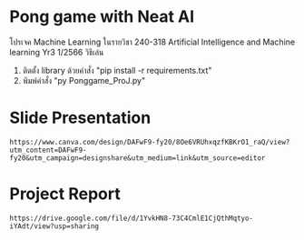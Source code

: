 # Pong game with Neat AI
โปรเจค Machine Learning ในรายวิชา 240-318 Artificial Intelligence and Machine learning Yr3 1/2566
วิธีเล่น
1. ติดตั้ง library ด้วยคำสั่ง "pip install -r requirements.txt"
2. พิมพ์คำสั่ง "py Ponggame_ProJ.py"

# Slide Presentation
    https://www.canva.com/design/DAFwF9-fy20/8Oe6VRUhxqzfKBKrO1_raQ/view?utm_content=DAFwF9-fy20&utm_campaign=designshare&utm_medium=link&utm_source=editor

# Project Report
    https://drive.google.com/file/d/1YvkHN8-73C4CmlE1CjQthMqtyo-iYAdt/view?usp=sharing
